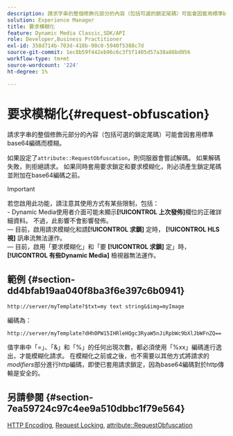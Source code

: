 ```yaml
---
description: 請求字串的整個修飾元部分的內容（包括可選的鎖定尾碼）可能會因套用標準base64編碼而模糊。
solution: Experience Manager
title: 要求模糊化
feature: Dynamic Media Classic,SDK/API
role: Developer,Business Practitioner
exl-id: 358d714b-703d-418b-90c0-5940f5388c7d
source-git-commit: 1ec8b59f442eb96c6c3f5f1405d57a38a86bd056
workflow-type: tm+mt
source-wordcount: '224'
ht-degree: 1%

---
```


# 要求模糊化{#request-obfuscation}

請求字串的整個修飾元部分的內容（包括可選的鎖定尾碼）可能會因套用標準base64編碼而模糊。

如果設定了`attribute::RequestObfuscation`，則伺服器會嘗試解碼。 如果解碼失敗，則拒絕請求。 如果同時套用要求鎖定和要求模糊化，則必須產生鎖定尾碼並附加在base64編碼之前。

>[!IMPORTANT]
>
>若您啟用此功能，請注意其使用方式有某些限制，包括：<br>- Dynamic Media使用者介面可能未顯示&#x200B;**[!UICONTROL 上次發佈]**&#x200B;欄位的正確詳細資料。 不過，此影響不會影響發佈。<br> — 目前，啟用請求模糊化和請&#x200B;**[!UICONTROL 求鎖]** 定時， **[!UICONTROL HLS視]** 訊串流無法運作。<br> — 目前，啟用「要求模糊化」和「要 **[!UICONTROL 求鎖]** 定」時， **[!UICONTROL 有些Dynamic Media]** 檢視器無法運作。

## 範例 {#section-dd4bfab19aa040f8ba3f6e397c6b0941}

`http://server/myTemplate?$txt=my text string&$img=myImage`

編碼為：

`http://server/myTemplate?dHh0PW15IHRleHQgc3RyaW5nJiRpbWc9bXlJbWFnZQ==`

值字串中「=」、「&amp;」和「%」的任何出現次數，都必須使用「%xx」編碼進行逸出，才能模糊化請求。 在模糊化之前或之後，也不需要以其他方式將請求的&#x200B;*modifiers*&#x200B;部分進行http編碼，即使已套用請求鎖定，因為base64編碼對於http傳輸是安全的。

## 另請參閱 {#section-7ea59724c97c4ee9a510dbbc1f79e564}

[HTTP Encoding](../../../../../is-api/http-ref/image-serving-api-ref/c-http-protocol-reference/c-syntax-and-features/r-http-encoding.md#reference-bb34dd13f316462695448acfa8f92df7),  [Request Locking](../../../../../is-api/http-ref/image-serving-api-ref/c-http-protocol-reference/c-syntax-and-features/r-request-locking.md#reference-4177193d20774daab0dbf206a927844c),  [attribute::RequestObfuscation](../../../../../is-api/image-catalog/image-serving-api-ref/c-image-catalog-reference/c-attributes-reference/r-requestobfuscation.md#reference-730a3330253343f893419ebd52baf0bd)
